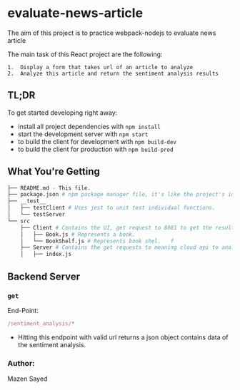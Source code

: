 # evaluate-news-article

The aim of this project is to practice webpack-nodejs to evaluate news article

The main task of this React project are the following:

    1.  Display a form that takes url of an article to analyze
    2.  Analyze this article and return the sentiment analysis results


## TL;DR

To get started developing right away:

* install all project dependencies with `npm install`
* start the development server with `npm start`
* to build the client for development with `npm build-dev`
* to build the client for production with `npm build-prod`

## What You're Getting

```bash
├── README.md - This file.
├── package.json # npm package manager file, it's like the project's id.
├── __test__
│   ├── testClient # Uses jest to unit test individual functions.
│   └── testServer
└── src
    ├── Client # Contains the UI, get request to 8081 to get the results returned from the backend
    │   ├── Book.js # Represents a book.
    │   └── BookShelf.js # Represents book shel.   f
    ├── Server # Contains the get requests to meaning cloud api to analyze the article.
    │   ├── index.js
```


## Backend Server

### `get`

End-Point:

```js
/sentiment_analysis/*
```

* Hitting this endpoint with valid url returns a json object contains data of the sentiment analysis.


### Author:

Mazen Sayed
